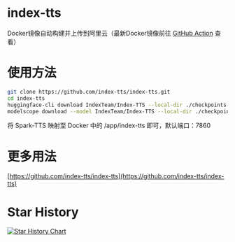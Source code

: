 # index-tts
Docker镜像自动构建并上传到阿里云（最新Docker镜像前往 [GitHub Action](../../actions) 查看）
# 使用方法
```bash
git clone https://github.com/index-tts/index-tts.git
cd index-tts
huggingface-cli download IndexTeam/Index-TTS --local-dir ./checkpoints
modelscope download --model IndexTeam/Index-TTS --local-dir ./checkpoints # 可选，使用魔塔社区下载
```
将 Spark-TTS 映射至 Docker 中的 /app/index-tts 即可，默认端口：7860
# 更多用法
[https://github.com/index-tts/index-tts](https://github.com/index-tts/index-tts)
# Star History

[![Star History Chart](https://api.star-history.com/svg?repos=IAMJOYBO/ktransformers&type=Date)](https://www.star-history.com/#IAMJOYBO/ktransformers&Date)
